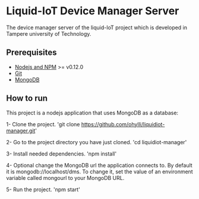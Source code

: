 # Liquid-IoT Device Manager Server

The device manager server of the liquid-IoT project which is developed in Tampere university of Technology.

## Prerequisites

- [Nodejs and NPM](nodejs.org) >= v0.12.0
- [Git](https://git-scm.com/)
- [MongoDB](https://www.mongodb.org/)

## How to run

This project is a nodejs application that uses MongoDB as a database:

1- Clone the project. 'git clone https://github.com/ohylli/liquidiot-manager.git'

2- Go to the project directory you have just cloned. 'cd liquidiot-manager'

3- Install needed dependencies. 'npm install'

4- Optional change the MongoDB url the application connects to. By default it is mongodb://localhost/dms. To change it, set the value of an environment variable called mongourl to your MongoDB URL.

5- Run the project. 'npm start'
